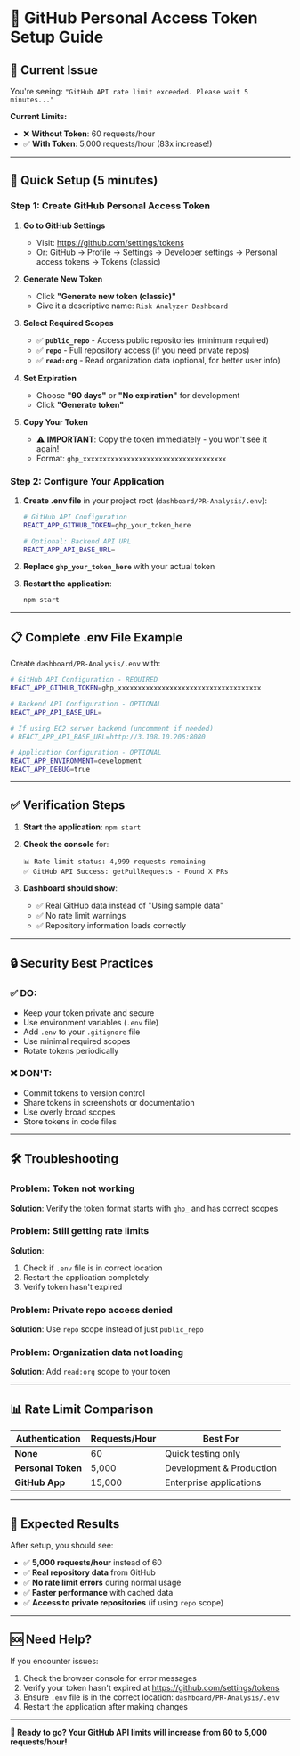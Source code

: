 # 🔑 GitHub Personal Access Token Setup Guide

## 🚫 Current Issue

You're seeing: `"GitHub API rate limit exceeded. Please wait 5 minutes..."`

**Current Limits:**

- ❌ **Without Token**: 60 requests/hour
- ✅ **With Token**: 5,000 requests/hour (83x increase!)

---

## 🚀 Quick Setup (5 minutes)

### Step 1: Create GitHub Personal Access Token

1. **Go to GitHub Settings**

   - Visit: https://github.com/settings/tokens
   - Or: GitHub → Profile → Settings → Developer settings → Personal access tokens → Tokens (classic)

2. **Generate New Token**

   - Click **"Generate new token (classic)"**
   - Give it a descriptive name: `Risk Analyzer Dashboard`

3. **Select Required Scopes**

   - ✅ **`public_repo`** - Access public repositories (minimum required)
   - ✅ **`repo`** - Full repository access (if you need private repos)
   - ✅ **`read:org`** - Read organization data (optional, for better user info)

4. **Set Expiration**

   - Choose **"90 days"** or **"No expiration"** for development
   - Click **"Generate token"**

5. **Copy Your Token**
   - ⚠️ **IMPORTANT**: Copy the token immediately - you won't see it again!
   - Format: `ghp_xxxxxxxxxxxxxxxxxxxxxxxxxxxxxxxxxxxx`

### Step 2: Configure Your Application

1. **Create .env file** in your project root (`dashboard/PR-Analysis/.env`):

   ```bash
   # GitHub API Configuration
   REACT_APP_GITHUB_TOKEN=ghp_your_token_here

   # Optional: Backend API URL
   REACT_APP_API_BASE_URL=
   ```

2. **Replace `ghp_your_token_here`** with your actual token

3. **Restart the application**:
   ```bash
   npm start
   ```

---

## 📋 Complete .env File Example

Create `dashboard/PR-Analysis/.env` with:

```bash
# GitHub API Configuration - REQUIRED
REACT_APP_GITHUB_TOKEN=ghp_xxxxxxxxxxxxxxxxxxxxxxxxxxxxxxxxxxxx

# Backend API Configuration - OPTIONAL
REACT_APP_API_BASE_URL=

# If using EC2 server backend (uncomment if needed)
# REACT_APP_API_BASE_URL=http://3.108.10.206:8080

# Application Configuration - OPTIONAL
REACT_APP_ENVIRONMENT=development
REACT_APP_DEBUG=true
```

---

## ✅ Verification Steps

1. **Start the application**: `npm start`

2. **Check the console** for:

   ```
   📊 Rate limit status: 4,999 requests remaining
   ✅ GitHub API Success: getPullRequests - Found X PRs
   ```

3. **Dashboard should show**:
   - ✅ Real GitHub data instead of "Using sample data"
   - ✅ No rate limit warnings
   - ✅ Repository information loads correctly

---

## 🔒 Security Best Practices

### ✅ DO:

- Keep your token private and secure
- Use environment variables (`.env` file)
- Add `.env` to your `.gitignore` file
- Use minimal required scopes
- Rotate tokens periodically

### ❌ DON'T:

- Commit tokens to version control
- Share tokens in screenshots or documentation
- Use overly broad scopes
- Store tokens in code files

---

## 🛠️ Troubleshooting

### Problem: Token not working

**Solution**: Verify the token format starts with `ghp_` and has correct scopes

### Problem: Still getting rate limits

**Solution**:

1. Check if `.env` file is in correct location
2. Restart the application completely
3. Verify token hasn't expired

### Problem: Private repo access denied

**Solution**: Use `repo` scope instead of just `public_repo`

### Problem: Organization data not loading

**Solution**: Add `read:org` scope to your token

---

## 📊 Rate Limit Comparison

| Authentication     | Requests/Hour | Best For                 |
| ------------------ | ------------- | ------------------------ |
| **None**           | 60            | Quick testing only       |
| **Personal Token** | 5,000         | Development & Production |
| **GitHub App**     | 15,000        | Enterprise applications  |

---

## 🎯 Expected Results

After setup, you should see:

- ✅ **5,000 requests/hour** instead of 60
- ✅ **Real repository data** from GitHub
- ✅ **No rate limit errors** during normal usage
- ✅ **Faster performance** with cached data
- ✅ **Access to private repositories** (if using `repo` scope)

---

## 🆘 Need Help?

If you encounter issues:

1. Check the browser console for error messages
2. Verify your token hasn't expired at https://github.com/settings/tokens
3. Ensure `.env` file is in the correct location: `dashboard/PR-Analysis/.env`
4. Restart the application after making changes

---

**🚀 Ready to go? Your GitHub API limits will increase from 60 to 5,000 requests/hour!**
